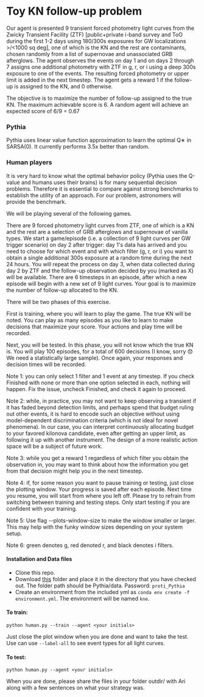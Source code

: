 # Toy KN follow-up problem
Our agent is presented 9 transient forced photometry light curves from the Zwicky Transient Facility (ZTF) [public+private i-band survey and ToO during the first 1-2 days using 180/300s exposures for GW localizations >/<1000 sq deg], one of which is the KN and the rest are contaminants, chosen randomly from a list of supernovae and unassociated GRB afterglows. The agent observes the events on day 1 and on days 2 through 7 assigns one additional photometry with ZTF in g, r, or i using a deep 300s exposure to one of the events. The resulting forced photometry or upper limit is added in the next timestep. The agent gets a reward 1 if the follow-up is assigned to the KN, and 0 otherwise. 

The objective is to maximize the number of follow-up assigned to the true KN. The maximum achievable score is 6. A random agent will achieve an expected score of 6/9 = 0.67

### Pythia
Pythia uses linear value function approximation to learn the optimal Q∗ in SARSA(0). It currently performs 3.5x better than random.

### Human players
It is very hard to know what the optimal behavior policy (Pythia uses the Q-value and humans uses their brains) is for many sequential decision problems. Therefore it is essential to compare against strong benchmarks to establish the utility of an approach. For our problem, astronomers will provide the benchmark.

We will be playing several of the following games.

There are 9 forced photometry light curves from ZTF, one of which is a KN and the rest are a selection of GRB afterglows and supernovae of vanilla types. We start a game/episode (i.e. a collection of 9 light curves per GW trigger scenario) on day 2 after trigger: day 1's data has arrived and you need to choose for which event and with which filter (g, r, or i) you want to obtain a single additional 300s exposure at a random time during the next 24 hours. You will repeat the process on day 3, when data collected during day 2 by ZTF and the follow-up observation decided by you (marked as X) will be available. There are 6 timesteps in an episode, after which a new episode will begin with a new set of 9 light curves. Your goal is to maximize the number of follow-up allocated to the KN.

There will be two phases of this exercise.

First is training, where you will learn to play the game. The true KN will be noted. You can play as many episodes as you like to learn to make decisions that maximize your score. Your actions and play time will be recorded.

Next, you will be tested. In this phase, you will not know which the true KN is. You will play 100 episodes, for a total of 600 decisions (I know, sorry :disappointed: We need a statistically large sample). Once again, your responses and decision times will be recorded.

Note 1: you can only select 1 filter and 1 event at any timestep. If you check Finished with none or more than one option selected in each, nothing will happen. Fix the issue, uncheck Finished, and check it again to proceed.

Note 2: while, in practice, you may not want to keep observing a transient if it has faded beyond detection limits, and perhaps spend that budget ruling out other events, it is hard to encode such an objective without using model-dependent discrimination criteria (which is not ideal for novel phenomena). In our case, you can interpret continuously allocating budget to your favored kilonova candidate, even after getting an upper limit, as following it up with another instrument. The design of a more realistic action space will be a subject of future work.

Note 3: while you get a reward 1 regardless of which filter you obtain the observation in, you may want to think about how the information you get from that decision might help you in the next timestep.

Note 4: if, for some reason you want to pause training or testing, just close the plotting window. Your progress is saved after each episode. Next time you resume, you will start from where you left off. Please try to refrain from switching between training and testing steps. Only start testing if you are confident with your training.

Note 5: Use flag --plots-window-size <float> to make the window smaller or larger. This may help with the funky window sizes depending on your system setup.

Note 6: green denotes g, red denoted r, and black denotes i filters.

#### Installation and Data files

* Clone this repo.
* Download [this](https://1drv.ms/u/s!At8xIP1B4oiJi-cSo5g2jJbBE_Bi5A?e=mBOVNp) folder and place it in the directory that you have checked out. The folder path should be Pythia/data.
Password: `proti_Pythia`
* Create an environment from the included yml as `conda env create -f environment.yml`. The environment will be named `kne`.

#### To train:
`python human.py --train --agent <your initials>`

Just close the plot window when you are done and want to take the test. Use can use `--label-all` to see event types for all light curves.

#### To test:
`python human.py --agent <your initials>`

When you are done, please share the files in your folder outdir/<your initials> with Ari along with a few sentences on what your strategy was. 

